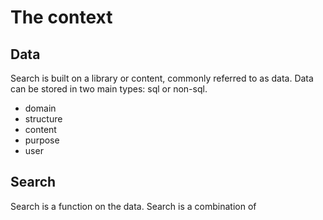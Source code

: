# The context

## Data

Search is built on a library or content, commonly referred to as data. Data can be stored in two main types: sql or non-sql.

- domain
- structure
- content
- purpose 
- user

## Search

Search is a function on the data. Search is a combination of 
